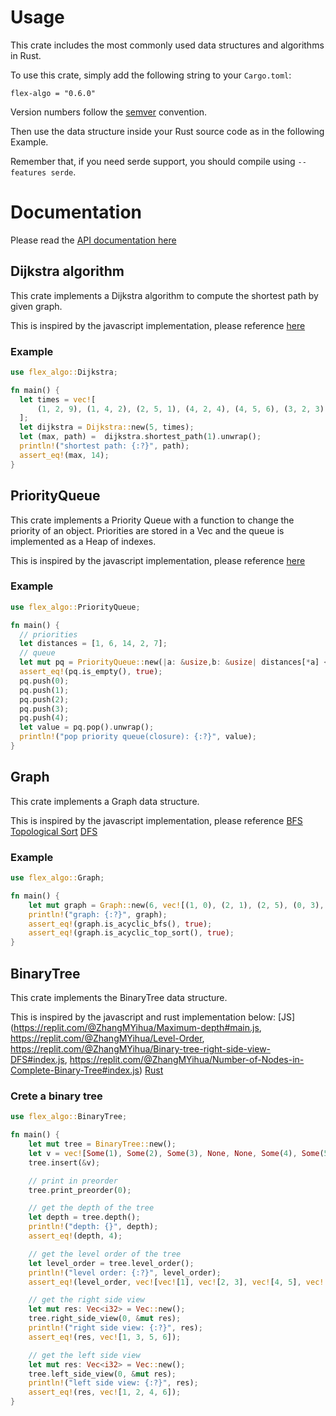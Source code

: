# Usage
This crate includes the most commonly used data structures and algorithms in Rust.

To use this crate, simply add the following string to your `Cargo.toml`:
```
flex-algo = "0.6.0"
```

Version numbers follow the [semver](https://semver.org/) convention.

Then use the data structure inside your Rust source code as in the following Example.

Remember that, if you need serde support, you should compile using `--features serde`.

# Documentation

Please read the [API documentation here](https://docs.rs/flex-algo/latest/flex_algo/)

## Dijkstra algorithm
<!-- [![crate](https://crates.io/crates/flex-algo)](https://crates.io/crates/flex-algo) -->

This crate implements a Dijkstra algorithm to compute the shortest path by given graph.

This is inspired by the javascript implementation, please reference [here](https://replit.com/@ZhangMYihua/Network-time-delay-Dijkstras-Algorithm-Solution)

### Example

```rust
use flex_algo::Dijkstra;

fn main() {
  let times = vec![
      (1, 2, 9), (1, 4, 2), (2, 5, 1), (4, 2, 4), (4, 5, 6), (3, 2, 3), (5, 3, 7), (3, 1, 5)
  ];
  let dijkstra = Dijkstra::new(5, times);
  let (max, path) =  dijkstra.shortest_path(1).unwrap();
  println!("shortest path: {:?}", path);
  assert_eq!(max, 14);
}
```

## PriorityQueue
<!-- [![crate](https://crates.io/crates/flex-algo)](https://crates.io/crates/flex-algo) -->

This crate implements a Priority Queue with a function to change the priority of an object.
Priorities are stored in a Vec and the queue is implemented as a Heap of indexes.

This is inspired by the javascript implementation, please reference [here](https://replit.com/@ZhangMYihua/priority-queue-class-implementation)

### Example

```rust
use flex_algo::PriorityQueue;

fn main() {
  // priorities
  let distances = [1, 6, 14, 2, 7];
  // queue
  let mut pq = PriorityQueue::new(|a: &usize,b: &usize| distances[*a] < distances[*b]);
  assert_eq!(pq.is_empty(), true);
  pq.push(0);
  pq.push(1);
  pq.push(2);
  pq.push(3);
  pq.push(4);
  let value = pq.pop().unwrap();
  println!("pop priority queue(closure): {:?}", value);
}
```

## Graph
<!-- [![crate](https://crates.io/crates/flex-algo)](https://crates.io/crates/flex-algo) -->

This crate implements a Graph data structure.

This is inspired by the javascript implementation, please reference [BFS](https://replit.com/@ZhangMYihua/Course-schedule-naive-BFS#index.js)
[Topological Sort](https://replit.com/@ZhangMYihua/Course-schedule-Topological-Sort-with-adjacency-list#main.js)
[DFS](https://replit.com/@ZhangMYihua/Adjacency-List-DFS#main.js)
### Example

```rust
use flex_algo::Graph;

fn main() {
    let mut graph = Graph::new(6, vec![(1, 0), (2, 1), (2, 5), (0, 3), (4, 3), (3, 5), (4, 5)]);
    println!("graph: {:?}", graph);
    assert_eq!(graph.is_acyclic_bfs(), true);
    assert_eq!(graph.is_acyclic_top_sort(), true);
}
```

## BinaryTree

This crate implements the BinaryTree data structure.

This is inspired by the javascript and rust implementation below:
[JS](https://replit.com/@ZhangMYihua/Maximum-depth#main.js, https://replit.com/@ZhangMYihua/Level-Order, https://replit.com/@ZhangMYihua/Binary-tree-right-side-view-DFS#index.js, https://replit.com/@ZhangMYihua/Number-of-Nodes-in-Complete-Binary-Tree#index.js)
[Rust](https://github.com/PacktPublishing/Hands-On-Data-Structures-and-Algorithms-in-Rust)

### Crete a binary tree
```rust
use flex_algo::BinaryTree;

fn main() {
    let mut tree = BinaryTree::new();
    let v = vec![Some(1), Some(2), Some(3), None, None, Some(4), Some(5), Some(6)];
    tree.insert(&v);

    // print in preorder
    tree.print_preorder(0);

    // get the depth of the tree
    let depth = tree.depth();
    println!("depth: {}", depth);
    assert_eq!(depth, 4);

    // get the level order of the tree
    let level_order = tree.level_order();
    println!("level order: {:?}", level_order);
    assert_eq!(level_order, vec![vec![1], vec![2, 3], vec![4, 5], vec![6]].to_vec());

    // get the right side view
    let mut res: Vec<i32> = Vec::new();
    tree.right_side_view(0, &mut res);
    println!("right side view: {:?}", res);
    assert_eq!(res, vec![1, 3, 5, 6]);

    // get the left side view
    let mut res: Vec<i32> = Vec::new();
    tree.left_side_view(0, &mut res);
    println!("left side view: {:?}", res);
    assert_eq!(res, vec![1, 2, 4, 6]);
}
```